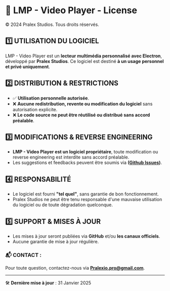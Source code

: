 # 📜 LMP - Video Player - License

© 2024 Pralex Studios. Tous droits réservés.

## 1️⃣ UTILISATION DU LOGICIEL
LMP - Video Player est un **lecteur multimédia personnalisé avec Electron**, développé par **Pralex Studios**. Ce logiciel est destiné **à un usage personnel et privé uniquement**.

## 2️⃣ DISTRIBUTION & RESTRICTIONS
- ✅ **Utilisation personnelle autorisée**.
- ❌ **Aucune redistribution, revente ou modification du logiciel** sans autorisation explicite.
- ❌ **Le code source ne peut être réutilisé ou distribué sans accord préalable**.

## 3️⃣ MODIFICATIONS & REVERSE ENGINEERING
- **LMP - Video Player est un logiciel propriétaire**, toute modification ou reverse engineering est interdite sans accord préalable.
- Les suggestions et feedbacks peuvent être soumis via **([Github Issues](https://github.com/Pralexio/LMP/issues))**.

## 4️⃣ RESPONSABILITÉ
- Le logiciel est fourni **"tel quel"**, sans garantie de bon fonctionnement.
- Pralex Studios ne peut être tenu responsable d'une mauvaise utilisation du logiciel ou de toute dégradation quelconque.

## 5️⃣ SUPPORT & MISES À JOUR
- Les mises à jour seront publiées via **GitHub** et/ou **les canaux officiels**.
- Aucune garantie de mise à jour régulière.

### 📬 CONTACT :
Pour toute question, contactez-nous via **[Pralexio.pro@gmail.com](mailto:Pralexio.pro@gmail.com)**.

---
🛠️ **Dernière mise à jour** : 31 Janvier 2025

